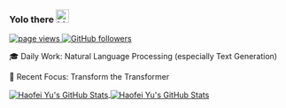 ### Yolo there <img src="https://user-images.githubusercontent.com/1303154/88677602-1635ba80-d120-11ea-84d8-d263ba5fc3c0.gif" width="24px" alt="hi">


<p align="left">
  <a href="https://github.com/lwaefkjlk/lwaekfjlk">
    <img src="https://komarev.com/ghpvc/?username=lwaekfjlk" alt="page views" />
  </a>
  <a href="https://github.com/lwaekfjlk?tab=followers">
    <img alt="GitHub followers" src="https://img.shields.io/github/followers/MacroPower?color=green&logo=github">
  </a>
</p>

🎓 Daily Work: Natural Language Processing (especially Text Generation)

🤗 Recent Focus:
Transform the Transformer


<a href="https://github.com/lwaekfjlk/lwaekfjlk">
  <img align="center" src="https://github-readme-stats.vercel.app/api/top-langs/?username=lwaekfjlk&hide=c%2B%2B,c,html&title_color=6aa6f8&text_color=8a919a&icon_color=6aa6f8&bg_color=0e1116" alt="Haofei Yu's GitHub Stats" />
</a>

<a href="https://github.com/lwaekfjlk/lwaekfjlk">
  <img align="center" src="https://github-readme-stats.vercel.app/api?username=lwaekfjlk&show_icons=true&line_height=27&count_private=true&title_color=6aa6f8&text_color=8a919a&icon_color=6aa6f8&bg_color=0e1116" alt="Haofei Yu's GitHub Stats" />
</a>


